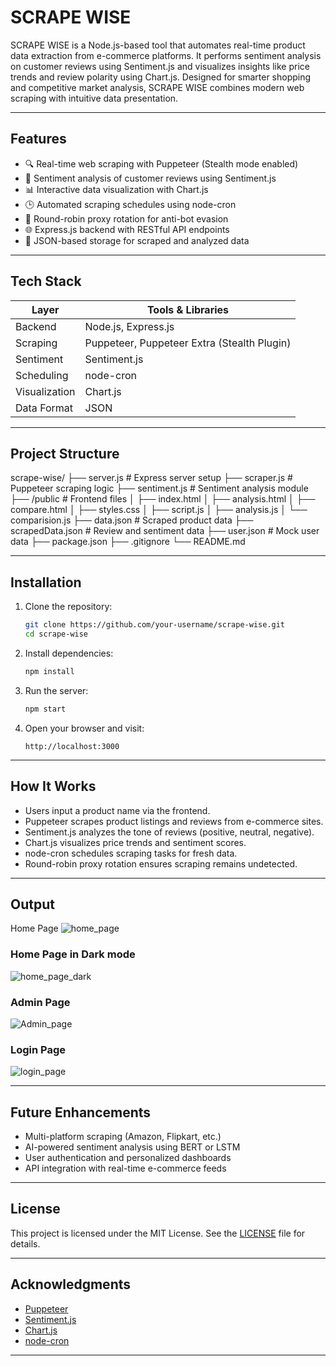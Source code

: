 # SCRAPE WISE

SCRAPE WISE is a Node.js-based tool that automates real-time product data extraction from e-commerce platforms. It performs sentiment analysis on customer reviews using Sentiment.js and visualizes insights like price trends and review polarity using Chart.js. Designed for smarter shopping and competitive market analysis, SCRAPE WISE combines modern web scraping with intuitive data presentation.
___
## Features

- 🔍 Real-time web scraping with Puppeteer (Stealth mode enabled)
- 💬 Sentiment analysis of customer reviews using Sentiment.js
- 📊 Interactive data visualization with Chart.js
- 🕒 Automated scraping schedules using node-cron
- 🔁 Round-robin proxy rotation for anti-bot evasion
- 🌐 Express.js backend with RESTful API endpoints
- 📁 JSON-based storage for scraped and analyzed data
___
## Tech Stack

| Layer         | Tools & Libraries                          |
|---------------|---------------------------------------------|
| Backend       | Node.js, Express.js                        |
| Scraping      | Puppeteer, Puppeteer Extra (Stealth Plugin)|
| Sentiment     | Sentiment.js                               |
| Scheduling    | node-cron                                  |
| Visualization | Chart.js                                   |
| Data Format   | JSON                                       |
___

## Project Structure

scrape-wise/
├── server.js               # Express server setup
├── scraper.js              # Puppeteer scraping logic
├── sentiment.js            # Sentiment analysis module
├── /public                 # Frontend files
│   ├── index.html
│   ├── analysis.html
│   ├── compare.html
│   ├── styles.css
│   ├── script.js
│   ├── analysis.js
│   └── comparision.js
├── data.json               # Scraped product data
├── scrapedData.json        # Review and sentiment data
├── user.json               # Mock user data
├── package.json
├── .gitignore
└── README.md
___

## Installation

1. Clone the repository:
   ```bash
   git clone https://github.com/your-username/scrape-wise.git
   cd scrape-wise
   ```

2. Install dependencies:
   ```bash
   npm install
   ```

3. Run the server:
   ```bash
   npm start
   ```

4. Open your browser and visit:
   ```
   http://localhost:3000
   ```

 ___
## How It Works

- Users input a product name via the frontend.
- Puppeteer scrapes product listings and reviews from e-commerce sites.
- Sentiment.js analyzes the tone of reviews (positive, neutral, negative).
- Chart.js visualizes price trends and sentiment scores.
- node-cron schedules scraping tasks for fresh data.
- Round-robin proxy rotation ensures scraping remains undetected.
___
## Output
 Home Page
![home_page](https://github.com/user-attachments/assets/68fafaf3-8db2-4a91-aacd-ce41797660c5)
### Home Page in Dark mode
![home_page_dark](https://github.com/user-attachments/assets/b86e17e5-3dcb-41fe-8b8b-2b04e11dcf57)
### Admin Page
![Admin_page](https://github.com/user-attachments/assets/466b85e7-3a3e-48e3-8522-da3690c2c055)
### Login Page
![login_page](https://github.com/user-attachments/assets/eb0b3c57-1ea8-4850-8bc3-7e11fabfba63)
___

## Future Enhancements

-  Multi-platform scraping (Amazon, Flipkart, etc.)
-  AI-powered sentiment analysis using BERT or LSTM
-  User authentication and personalized dashboards
-  API integration with real-time e-commerce feeds
___

## License

This project is licensed under the MIT License. See the [LICENSE](LICENSE) file for details.
___

## Acknowledgments

- [Puppeteer](https://pptr.dev/)
- [Sentiment.js](https://github.com/thisandagain/sentiment)
- [Chart.js](https://www.chartjs.org/)
- [node-cron](https://www.npmjs.com/package/node-cron)

___

